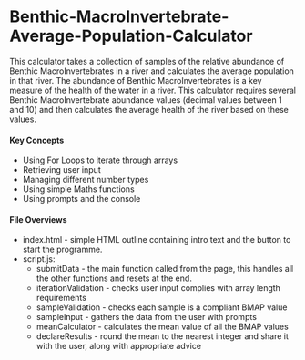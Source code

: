 # Benthic-MacroInvertebrate-Average-Population-Calculator
This calculator takes a collection of samples of the relative abundance of Benthic MacroInvertebrates in a river and calculates the average population in that river.
The abundance of Benthic MacroInvertebrates is a key measure of the health of the water in a river. This calculator requires several Benthic MacroInvertebrate abundance values (decimal values between 1 and 10) and then calculates the average health of the river based on these values.

#### Key Concepts
- Using For Loops to iterate through arrays
- Retrieving user input
- Managing different number types
- Using simple Maths functions
- Using prompts and the console

#### File Overviews
- index.html - simple HTML outline containing intro text and the button to start the programme.
- script.js:
    - submitData - the main function called from the page, this handles all the other functions and resets at the end.
    - iterationValidation - checks user input complies with array length requirements
    - sampleValidation - checks each sample is a compliant BMAP value
    - sampleInput - gathers the data from the user with prompts
    - meanCalculator - calculates the mean value of all the BMAP values
    - declareResults -  round the mean to the nearest integer and share it with the user, along with appropriate advice
